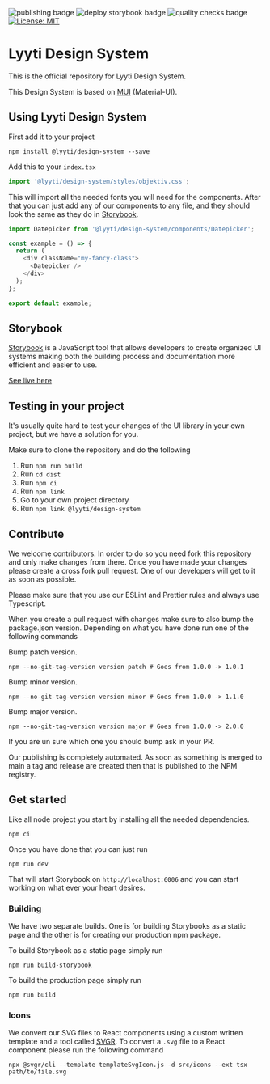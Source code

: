 ![publishing badge](https://github.com/lyytioy/lyyti-design-system/actions/workflows/npm_publish.yml/badge.svg)
![deploy storybook badge](https://github.com/lyytioy/lyyti-design-system/actions/workflows/deploy_storybook.yml/badge.svg)
![quality checks badge](https://github.com/lyytioy/lyyti-design-system/actions/workflows/quality_check.yml/badge.svg)
[![License: MIT](https://img.shields.io/badge/License-MIT-blue.svg)](https://opensource.org/licenses/MIT)

# Lyyti Design System
This is the official repository for Lyyti Design System.

This Design System is based on [MUI](https://mui.com/) (Material-UI).

## Using Lyyti Design System
First add it to your project
```shell
npm install @lyyti/design-system --save
```

Add this to your `index.tsx`
```javascript
import '@lyyti/design-system/styles/objektiv.css';
```
This will import all the needed fonts you will need for the components. After that you can just add
any of our components to any file, and they should look the same as they do in [Storybook](https://lyytioy.github.io/lyyti-design-system).
```javascript
import Datepicker from '@lyyti/design-system/components/Datepicker';

const example = () => {
  return (
    <div className="my-fancy-class">
      <Datepicker />
    </div>
  );
};

export default example;
```

## Storybook
[Storybook](https://storybook.js.org/) is a JavaScript tool that allows developers to create
organized UI systems making both the building process and documentation more efficient and easier to use.

[See live here](https://lyytioy.github.io/lyyti-design-system)

## Testing in your project
It's usually quite hard to test your changes of the UI library in your own project, but we have a solution for you.

Make sure to clone the repository and do the following
1. Run `npm run build`
2. Run `cd dist`
3. Run `npm ci`
4. Run `npm link`
5. Go to your own project directory
6. Run `npm link @lyyti/design-system`

## Contribute
We welcome contributors. In order to do so you need fork this repository and only make changes from there.
Once you have made your changes please create a cross fork pull request. One of our developers will get to it
as soon as possible.

Please make sure that you use our ESLint and Prettier rules and always use Typescript.

When you create a pull request with changes make sure to also bump the package.json version.
Depending on what you have done run one of the following commands

Bump patch version.
```shell
npm --no-git-tag-version version patch # Goes from 1.0.0 -> 1.0.1
```
Bump minor version.
```shell
npm --no-git-tag-version version minor # Goes from 1.0.0 -> 1.1.0
```
Bump major version.
```shell
npm --no-git-tag-version version major # Goes from 1.0.0 -> 2.0.0
```

If you are un sure which one you should bump ask in your PR.

Our publishing is completely automated. As soon as something is merged to main a tag and release are created
then that is published to the NPM registry.

## Get started
Like all node project you start by installing all the needed dependencies.
```shell
npm ci
```
Once you have done that you can just run
```shell
npm run dev
```
That will start Storybook on `http://localhost:6006` and you can start working on what ever your heart desires.

### Building
We have two separate builds. One is for building Storybooks as a static page and the other is for
creating our production npm package.

To build Storybook as a static page simply run
```shell
npm run build-storybook
```

To build the production page simply run
```shell
npm run build
```

### Icons
We convert our SVG files to React components using a custom written template and a tool called [SVGR](https://react-svgr.com/).
To convert a `.svg` file to a React component please run the following command
```shell
npx @svgr/cli --template templateSvgIcon.js -d src/icons --ext tsx path/to/file.svg
```
